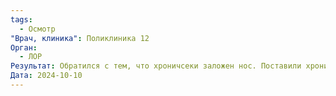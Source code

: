 ```yaml
---
tags:
  - Осмотр
"Врач, клиника": Поликлиника 12
Орган:
  - ЛОР
Результат: Обратился с тем, что хроничсеки заложен нос. Поставили хронический ринит. Дольфин, сложная мазь в нос с глюконатом кальция, Пометазон спрей, отмена сосудосуживающих. К тому сам пользуюсь вставкой в нос когда сплю.
Дата: 2024-10-10
---
```

